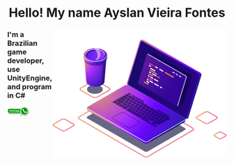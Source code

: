 <div style="background-image: url(https://raw.githubusercontent.com/AyslanSE/AyslanSE/main/master/img/computer-illustration.png);">

<center>
	<h1> Hello! My name Ayslan Vieira Fontes </h1>
</center>

<img src="https://raw.githubusercontent.com/AyslanSE/AyslanSE/main/master/img/computer-illustration.png" width="400px" align="right" alt="ayslan computer" style="max-width:100%;">

<h3> I'm a Brazilian game developer, use UnityEngine, and program in C# </h3>

<!-- links de contatação -->
<a href="https://wa.me/557999864117" alt="WhatsApp" rel="nofollow"> <!-- whatsapp contato-->
	<img src="https://raw.githubusercontent.com/AyslanSE/AyslanSE/main/master/img/zap.png" width="50px" style="max-width:100%;">
</a>